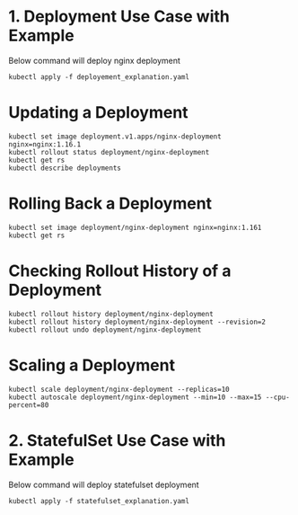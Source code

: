 # 1. Deployment Use Case with Example

Below command will deploy nginx deployment  

    kubectl apply -f deployement_explanation.yaml

# Updating a Deployment  

    kubectl set image deployment.v1.apps/nginx-deployment nginx=nginx:1.16.1
    kubectl rollout status deployment/nginx-deployment
    kubectl get rs
    kubectl describe deployments

# Rolling Back a Deployment  

    kubectl set image deployment/nginx-deployment nginx=nginx:1.161
    kubectl get rs

# Checking Rollout History of a Deployment  

    kubectl rollout history deployment/nginx-deployment
    kubectl rollout history deployment/nginx-deployment --revision=2
    kubectl rollout undo deployment/nginx-deployment

# Scaling a Deployment  

    kubectl scale deployment/nginx-deployment --replicas=10
    kubectl autoscale deployment/nginx-deployment --min=10 --max=15 --cpu-percent=80

# 2. StatefulSet Use Case with Example

Below command will deploy statefulset deployment  

    kubectl apply -f statefulset_explanation.yaml